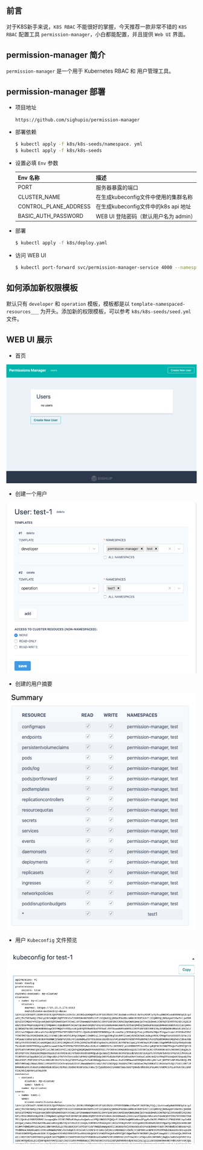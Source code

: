 ## 前言

对于K8S新手来说，`K8S RBAC` 不能很好的掌握，今天推荐一款非常不错的 `K8S RBAC` 配置工具 `permission-manager`，小白都能配置，并且提供 `Web UI` 界面。

## permission-manager 简介

`permission-manager` 是一个用于 Kubernetes RBAC 和 用户管理工具。

## permission-manager 部署

- 项目地址

    `https://github.com/sighupio/permission-manager`

- 部署依赖

    ```bash
    $ kubectl apply -f k8s/k8s-seeds/namespace. yml
    $ kubectl apply -f k8s/k8s-seeds
    ```

- 设置必填 `Env` 参数

    Env 名称 | 描述
    ---|---
    PORT | 服务器暴露的端口
    CLUSTER_NAME | 在生成kubeconfig文件中使用的集群名称
    CONTROL_PLANE_ADDRESS | 在生成kubeconfig文件中的k8s api 地址
    BASIC_AUTH_PASSWORD | WEB UI 登陆密码（默认用户名为 admin）

- 部署

    ```bash
    $ kubectl apply -f k8s/deploy.yaml
    ```

- 访问 WEB UI

    ```bash
    $ kubectl port-forward svc/permission-manager-service 4000 --namespace permission-manager
    ```

## 如何添加新权限模板

默认只有 `developer` 和 `operation` 模板，模板都是以 `template-namespaced-resources___` 为开头。添加新的权限模板，可以参考 `k8s/k8s-seeds/seed.yml` 文件。

## WEB UI 展示

- 首页

![](/img/first-page.png)

- 创建一个用户

![](/img/permission-manager-2.png)

- 创建的用户摘要

![](/img/permission-manager-3.png)

- 用户 `Kubeconfig` 文件预览

![](/img/permission-manager-4.png)